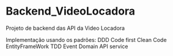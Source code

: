 # Backend_VideoLocadora
Projeto de backend das API da Video Locadora

Implementação usando os padrões:
DDD 
Code first
Clean Code
EntityFrameWork
TDD
Event Domain
API service